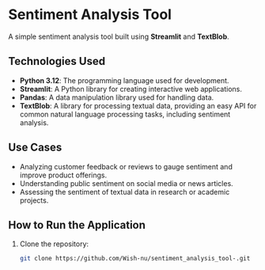 # Sentiment Analysis Tool

A simple sentiment analysis tool built using **Streamlit** and **TextBlob**.

## Technologies Used
- **Python 3.12**: The programming language used for development.
- **Streamlit**: A Python library for creating interactive web applications.
- **Pandas**: A data manipulation library used for handling data.
- **TextBlob**: A library for processing textual data, providing an easy API for common natural language processing tasks, including sentiment analysis.

## Use Cases
- Analyzing customer feedback or reviews to gauge sentiment and improve product offerings.
- Understanding public sentiment on social media or news articles.
- Assessing the sentiment of textual data in research or academic projects.

## How to Run the Application
1. Clone the repository:
   ```bash
   git clone https://github.com/Wish-nu/sentiment_analysis_tool-.git
   
